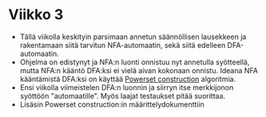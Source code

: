 # Viikko 3

* Tällä viikolla keskityin parsimaan annetun säännöllisen lausekkeen ja rakentamaan siitä tarvitun NFA-automaatin, sekä siitä edelleen DFA-automaatin.
* Ohjelma on edistynyt ja NFA:n luonti onnistuu nyt annetulla syötteellä, mutta NFA:n kääntö DFA:ksi ei vielä aivan kokonaan onnistu. Ideana NFA kääntämistä DFA:ksi on käyttää [Powerset construction](https://en.wikipedia.org/wiki/Powerset_construction) algoritmia.
* Ensi viikolla viimeistelen DFA:n luonnin ja siirryn itse merkkijonon syöttöön "automaatille". Myös laajat testaukset pitää suorittaa. 
* Lisäsin Powerset construction:in määrittelydokumenttiin
